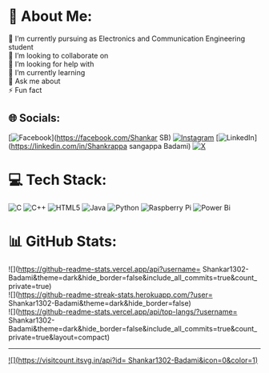 # 💫 About Me:
🔭 I’m currently pursuing as Electronics and Communication Engineering student<br>👯 I’m looking to collaborate on<br>🤝 I’m looking for help with<br>🌱 I’m currently learning<br>💬 Ask me about<br>⚡ Fun fact


## 🌐 Socials:
[![Facebook](https://img.shields.io/badge/Facebook-%231877F2.svg?logo=Facebook&logoColor=white)](https://facebook.com/Shankar SB) [![Instagram](https://img.shields.io/badge/Instagram-%23E4405F.svg?logo=Instagram&logoColor=white)](https://instagram.com/itz_me__shankar) [![LinkedIn](https://img.shields.io/badge/LinkedIn-%230077B5.svg?logo=linkedin&logoColor=white)](https://linkedin.com/in/Shankrappa sangappa Badami) [![X](https://img.shields.io/badge/X-black.svg?logo=X&logoColor=white)](https://x.com/@Shankar14404196) 

# 💻 Tech Stack:
![C](https://img.shields.io/badge/c-%2300599C.svg?style=for-the-badge&logo=c&logoColor=white) ![C++](https://img.shields.io/badge/c++-%2300599C.svg?style=for-the-badge&logo=c%2B%2B&logoColor=white) ![HTML5](https://img.shields.io/badge/html5-%23E34F26.svg?style=for-the-badge&logo=html5&logoColor=white) ![Java](https://img.shields.io/badge/java-%23ED8B00.svg?style=for-the-badge&logo=openjdk&logoColor=white) ![Python](https://img.shields.io/badge/python-3670A0?style=for-the-badge&logo=python&logoColor=ffdd54) ![Raspberry Pi](https://img.shields.io/badge/-Raspberry_Pi-C51A4A?style=for-the-badge&logo=Raspberry-Pi) ![Power Bi](https://img.shields.io/badge/power_bi-F2C811?style=for-the-badge&logo=powerbi&logoColor=black)
# 📊 GitHub Stats:
![](https://github-readme-stats.vercel.app/api?username= Shankar1302-Badami&theme=dark&hide_border=false&include_all_commits=true&count_private=true)<br/>
![](https://github-readme-streak-stats.herokuapp.com/?user= Shankar1302-Badami&theme=dark&hide_border=false)<br/>
![](https://github-readme-stats.vercel.app/api/top-langs/?username= Shankar1302-Badami&theme=dark&hide_border=false&include_all_commits=true&count_private=true&layout=compact)

---
[![](https://visitcount.itsvg.in/api?id= Shankar1302-Badami&icon=0&color=1)](https://visitcount.itsvg.in)


